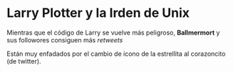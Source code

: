 # Larry Plotter y la Irden de Unix


Mientras que el código de Larry se vuelve más peligroso,
**Ballmermort** y sus followores consiguen más *retweets*

Están muy enfadados por el cambio de icono de la estrellita al corazoncito (de twitter).

